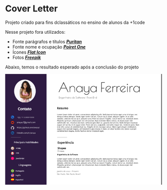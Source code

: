 # Cover Letter

Projeto criado para fins dclassáticos no ensino de alunos da +1code

Nesse projeto fora utilizados:

- Fonte parágrafos e títulos **_[Puritan](https://fonts.google.com/specimen/Puritan)_**
- Fonte nome e ocupação **_[Poiret One](https://fonts.google.com/specimen/Poiret+One)_**
- Ícones **_[Flat Icon](https://www.flaticon.com/br/)_**
- Fotos **_[Freepik](https://br.freepik.com/)_**

Abaixo, temos o resultado esperado após a conclusão do projeto

![Mulher morena de cabelos cacheados e sorrindo](./img/coverLetter.png)
